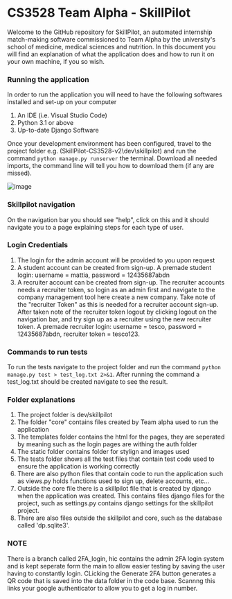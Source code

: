 # CS3528 Team Alpha - SkillPilot
Welcome to the GitHub repository for SkillPilot, an automated internship match-making software commissioned to Team Alpha by the university's school of medicine, medical sciences and nutrition. In this document you will find an explanation of what the application does and how to run it on your own machine, if you so wish. 

### Running the application
In order to run the application you will need to have the following softwares installed and set-up on your computer
1. An IDE (i.e. Visual Studio Code)
2. Python 3.1 or above
3. Up-to-date Django Software

Once your development environment has been configured, travel to the project folder e.g. (SkillPilot-CS3528-v2\dev\skillpilot) and run the command ```python manage.py runserver``` the terminal. Download all needed imports, the command line will tell you how to download them (if any are missed). 

![image](https://github.com/cs3028-alpha-team/SkillPilot-CS3528-v2/assets/114080696/7a1a22f1-4423-405d-8325-924def412414)
   
### Skillpilot navigation
On the navigation bar you should see "help", click on this and it should navigate you to a page explaining steps for each type of user.

### Login Credentials
1. The login for the admin account will be provided to you upon request 
2. A student account can be created from sign-up. A premade student login: username = mattia, password = 12435687abdn
3. A recruiter account can be created from sign-up. The recruiter accounts needs a recruiter token, so login as an admin first and navigate to the company management tool here create a new company. Take note of the "recruiter Token" as this is needed for a recruiter account sign-up. After taken note of the recruiter token logout by clicking logout on the navigation bar, and try sign up as a recruiter using the new recruiter token. A premade recruiter login: username = tesco, password = 12435687abdn, recruiter token = tesco123.

### Commands to run tests
To run the tests navigate to the project folder and run the command ```python manage.py test > test_log.txt 2>&1```. After running the command a test_log.txt should be created navigate to see the result. 

### Folder explanations 
1. The project folder is dev/skillpilot
2. The folder "core" contains files created by Team alpha used to run the application
3. The templates folder contains the html for the pages, they are seperated by meaning such as the login pages are withing the auth folder
4. The static folder contains folder for stylign and images used
5. The tests folder shows all the test files that contain test code used to ensure the application is working correctly
6. There are also python files that contain code to run the application such as views.py holds functions used to sign up, delete accounts, etc...
7. Outside the core file there is a skillpilot file that is created by django when the application was created. This contains files django files for the project, such as settings.py contains django settings for the skillpilot project. 
9. There are also files outside the skillpilot and core, such as the database called 'dp.sqlite3'.

### NOTE
There is a branch called 2FA_login, hic contains the admin 2FA login system and is kept seperate form the main to allow easier testing by saving the user having to constantly login.
CLicking the Generate 2FA button generates a QR code that is saved into the data folder in the code base. Scannng this links your google authenticator to allow you to get a log in number.

